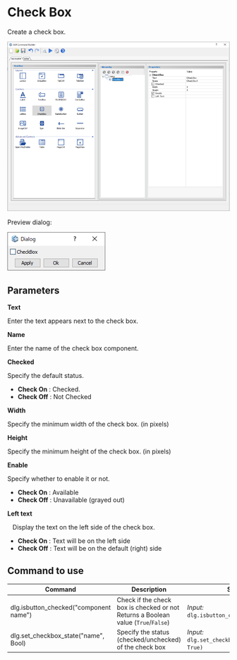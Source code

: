 # Check Box

Create a check box.  

![](./../../_images/GUI_CommandBuilder_Component-Parameter_CheckBox.png)  
  
Preview dialog:

![](./../../_images/GUI_CommandBuilder_Component-Parameter_CheckBox2.png)
  
## Parameters

**Text**

Enter the text appears next to the check box.

**Name**

Enter the name of the check box component.

**Checked**

Specify the default status.

- **Check On** : Checked.
- **Check Off** : Not Checked

**Width**

Specify the minimum width of the check box. (in pixels)

**Height**

Specify the minimum height of the check box. (in pixels)

**Enable**

Specify whether to enable it or not.

- **Check On** : Available
- **Check Off** : Unavailable (grayed out)

**Left text**

   Display the text on the left side of the check box.

- **Check On** : Text will be on the left side
- **Check Off** : Text will be on the default (right) side

## Command to use

| Command                                                     | Description                                                  | Sample Code                                                  |
| ----------------------------------------------------------- | ------------------------------------------------------------ | ------------------------------------------------------------ |
| dlg.isbutton_checked("component name")                        | Check if the check box is checked or not<br> Returns a Boolean value (`True`/`False`)    | *Input:*<br>`dlg.isbutton_checked("CheckBoxButton")`    |
| dlg.set_checkbox_state("name", Bool)                       | Specify the status (checked/unchecked) of the check box   | *Input:*<br>`dlg.set_checkbox_state("CheckBox1", True)`    |
